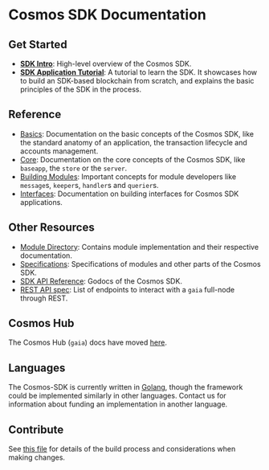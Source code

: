 # Cosmos SDK Documentation

## Get Started

- **[SDK Intro](./intro/intro.md)**: High-level overview of the Cosmos SDK.
- **[SDK Application Tutorial](https://github.com/cosmos/sdk-application-tutorial)**: A tutorial to learn the SDK. It showcases how to build an SDK-based blockchain from scratch, and explains the basic principles of the SDK in the process.

## Reference

- [Basics](./basics/README.md): Documentation on the basic concepts of the Cosmos SDK, like the standard anatomy of an application, the transaction lifecycle and accounts management.  
- [Core](./core/README.md): Documentation on the core concepts of the Cosmos SDK, like `baseapp`, the `store` or the `server`. 
- [Building Modules](./building-modules/README.md): Important concepts for module developers like `message`s, `keeper`s, `handler`s and `querier`s. 
- [Interfaces](./interfaces/README.md): Documentation on building interfaces for Cosmos SDK applications. 

## Other Resources

- [Module Directory](../x/README.md): Contains module implementation and their respective documentation. 
- [Specifications](./spec/README.md): Specifications of modules and other parts of the Cosmos SDK.
- [SDK API Reference](https://godoc.org/github.com/cosmos/cosmos-sdk): Godocs of the Cosmos SDK.
- [REST API spec](https://cosmos.network/rpc/): List of endpoints to interact with a `gaia` full-node through REST.

## Cosmos Hub

The Cosmos Hub (`gaia`) docs have moved [here](https://github.com/cosmos/gaia/tree/master/docs).

## Languages

The Cosmos-SDK is currently written in [Golang](https://golang.org/), though the
framework could be implemented similarly in other languages.
Contact us for information about funding an implementation in another language.

## Contribute

See [this file](https://github.com/cosmos/cosmos-sdk/blob/master/docs/DOCS_README.md) for details of the build process and
considerations when making changes.


